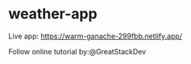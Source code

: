 # weather-app

Live app: https://warm-ganache-299fbb.netlify.app/

Follow online tutorial by:@GreatStackDev
